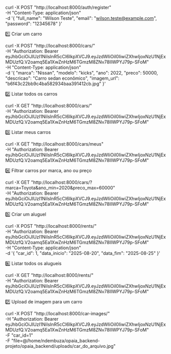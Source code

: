 curl -X POST "http://localhost:8000/auth/register" \
  -H "Content-Type: application/json" \
  -d '{
    "full_name": "Wilson Teste",
    "email": "wilson.teste@example.com",
    "password": "12345678"
  }'






1️⃣ Criar um carro

curl -X POST "http://localhost:8000/cars/" \
-H "Authorization: Bearer eyJhbGciOiJIUzI1NiIsInR5cCI6IkpXVCJ9.eyJzdWIiOiI0IiwiZXhwIjoxNzU1NjExMDUzfQ.V2oamq5Ea1XwZnHzM6TGmzM8ZNv78IIWPYJ79p-SFoM" \
-H "Content-Type: application/json" \
-d '{
  "marca": "Nissan",
  "modelo": "kicks",
  "ano": 2022,
  "preco": 50000,
  "descricao": "Carro sedan econômico",
  "imagem_url": "b6f43c22bb9c4ba582934baa391412cb.jpg"
}'


2️⃣ Listar todos os carros

curl -X GET "http://localhost:8000/cars/" \
-H "Authorization: Bearer eyJhbGciOiJIUzI1NiIsInR5cCI6IkpXVCJ9.eyJzdWIiOiI0IiwiZXhwIjoxNzU1NjExMDUzfQ.V2oamq5Ea1XwZnHzM6TGmzM8ZNv78IIWPYJ79p-SFoM"


3️⃣ Listar meus carros

curl -X GET "http://localhost:8000/cars/meus" \
-H "Authorization: Bearer eyJhbGciOiJIUzI1NiIsInR5cCI6IkpXVCJ9.eyJzdWIiOiI0IiwiZXhwIjoxNzU1NjExMDUzfQ.V2oamq5Ea1XwZnHzM6TGmzM8ZNv78IIWPYJ79p-SFoM"

4️⃣ Filtrar carros por marca, ano ou preço

curl -X GET "http://localhost:8000/cars/?marca=Toyota&ano_min=2020&preco_max=60000" \
-H "Authorization: Bearer eyJhbGciOiJIUzI1NiIsInR5cCI6IkpXVCJ9.eyJzdWIiOiI0IiwiZXhwIjoxNzU1NjExMDUzfQ.V2oamq5Ea1XwZnHzM6TGmzM8ZNv78IIWPYJ79p-SFoM"

5️⃣ Criar um aluguel

curl -X POST "http://localhost:8000/rents/" \
-H "Authorization: Bearer eyJhbGciOiJIUzI1NiIsInR5cCI6IkpXVCJ9.eyJzdWIiOiI0IiwiZXhwIjoxNzU1NjExMDUzfQ.V2oamq5Ea1XwZnHzM6TGmzM8ZNv78IIWPYJ79p-SFoM" \
-H "Content-Type: application/json" \
-d '{
  "car_id": 1,
  "data_inicio": "2025-08-20",
  "data_fim": "2025-08-25"
}'


6️⃣ Listar todos os alugueis

curl -X GET "http://localhost:8000/rents/" \
-H "Authorization: Bearer eyJhbGciOiJIUzI1NiIsInR5cCI6IkpXVCJ9.eyJzdWIiOiI0IiwiZXhwIjoxNzU1NjExMDUzfQ.V2oamq5Ea1XwZnHzM6TGmzM8ZNv78IIWPYJ79p-SFoM"

7️⃣ Upload de imagem para um carro


curl -X POST "http://localhost:8000/car-images/" \
-H "Authorization: Bearer eyJhbGciOiJIUzI1NiIsInR5cCI6IkpXVCJ9.eyJzdWIiOiI0IiwiZXhwIjoxNzU1NjExMDUzfQ.V2oamq5Ea1XwZnHzM6TGmzM8ZNv78IIWPYJ79p-SFoM" \
-F "car_id=1" \
-F "file=@/home/ndembuza/opaia_backend-projeto/opaia_backend/uploads/car_do_arquivo.jpg"
